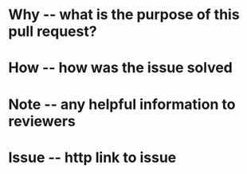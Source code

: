 # Why -- what is the purpose of this pull request?

# How -- how was the issue solved

# Note -- any helpful information to reviewers

# Issue -- http link to issue
